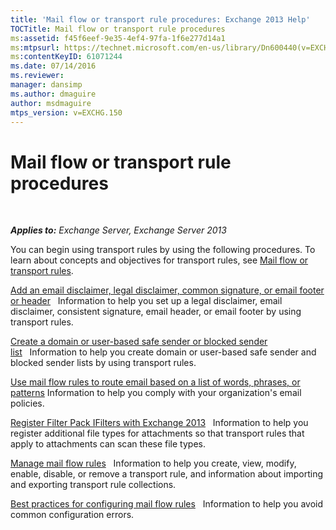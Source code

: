 ```yaml
---
title: 'Mail flow or transport rule procedures: Exchange 2013 Help'
TOCTitle: Mail flow or transport rule procedures
ms:assetid: f45f6eef-9e35-4ef4-97fa-1f6e277d14a1
ms:mtpsurl: https://technet.microsoft.com/en-us/library/Dn600440(v=EXCHG.150)
ms:contentKeyID: 61071244
ms.date: 07/14/2016
ms.reviewer: 
manager: dansimp
ms.author: dmaguire
author: msdmaguire
mtps_version: v=EXCHG.150
---
```


# Mail flow or transport rule procedures

 

_**Applies to:** Exchange Server, Exchange Server 2013_

You can begin using transport rules by using the following procedures. To learn about concepts and objectives for transport rules, see [Mail flow or transport rules](mail-flow-rules-transport-rules-in-exchange-2013-exchange-2013-help.md).

[Add an email disclaimer, legal disclaimer, common signature, or email footer or header](https://technet.microsoft.com/en-us/library/dn600323\(v=exchg.150\))   Information to help you set up a legal disclaimer, email disclaimer, consistent signature, email header, or email footer by using transport rules.

[Create a domain or user-based safe sender or blocked sender list](https://technet.microsoft.com/en-us/library/dn198251\(v=exchg.150\))   Information to help you create domain or user-based safe sender and blocked sender lists by using transport rules.

[Use mail flow rules to route email based on a list of words, phrases, or patterns](https://docs.microsoft.com/en-us/exchange/security-and-compliance/mail-flow-rules/use-rules-to-route-email) Information to help you comply with your organization's email policies.

[Register Filter Pack IFilters with Exchange 2013](register-filter-pack-ifilters-with-exchange-2013-exchange-2013-help.md)   Information to help you register additional file types for attachments so that transport rules that apply to attachments can scan these file types.

[Manage mail flow rules](https://docs.microsoft.com/en-us/exchange/security-and-compliance/mail-flow-rules/manage-mail-flow-rules)   Information to help you create, view, modify, enable, disable, or remove a transport rule, and information about importing and exporting transport rule collections.

[Best practices for configuring mail flow rules](https://docs.microsoft.com/en-us/exchange/security-and-compliance/mail-flow-rules/configuration-best-practices)   Information to help you avoid common configuration errors.
